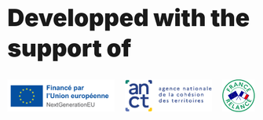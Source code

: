 <h1
  class="has-text-centered mt-6"
  style="font-weight: 900; line-height: 1.3; font-size: 3rem; margin-top: 6em !important;">
  Developped with the support of
</h1>

<div class="columns is-multiline py-2 is-8 is-mobile is-vcentered is-centered mt-0 mb-6">
  <div class="column is-3 has-text-centered">
    <a class=""
      href="https://next-generation-eu.europa.eu/index_en"
      target="_blank">
      <img
        src="https://raw.githubusercontent.com/multi-coop/datami-website-content/main/images/sponsors/nextgen-eu-logo.png"
        style="max-height: 75px;"
        alt="next-generation-eu"
      />
    </a>
  </div>
  <div class="column is-3 has-text-centered">
    <a class=""
      href="https://agence-cohesion-territoires.gouv.fr/"
      target="_blank">
      <img
        src="https://raw.githubusercontent.com/multi-coop/datami-website-content/main/images/sponsors/anct-logo-transparent.png"
        style="max-height: 75px;"
        alt="ANCT"
      />
    </a>
  </div>
  <div class="column is-2 has-text-centered">
    <a class=""
      href="https://www.economie.gouv.fr/plan-de-relance"
      target="_blank">
      <img
        src="https://raw.githubusercontent.com/multi-coop/datami-website-content/main/images/sponsors/france-relance-logo.jpg"
        style="max-height: 75px;"
        alt="France-Relance"
      />
    </a>
  </div>
</div>
